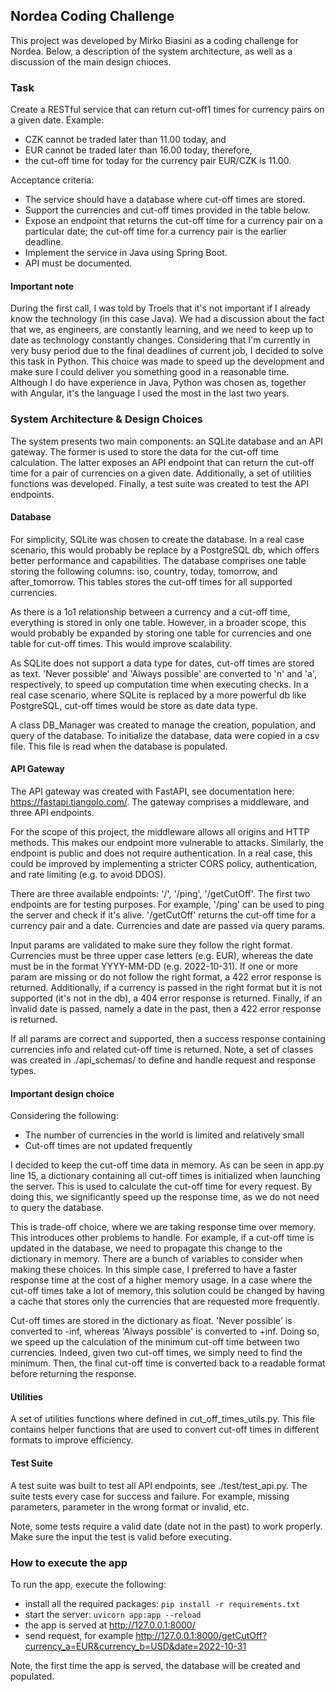 ## Nordea Coding Challenge

This project was developed by Mirko Biasini as a coding challenge for Nordea.
Below, a description of the system architecture, as well as a discussion of the main design chioces.

### Task
Create a RESTful service that can return cut-off1 times for currency pairs on a given date.
Example:
- CZK cannot be traded later than 11.00 today, and
- EUR cannot be traded later than 16.00 today, therefore,
- the cut-off time for today for the currency pair EUR/CZK is 11.00.

Acceptance criteria:
- The service should have a database where cut-off times are stored.
- Support the currencies and cut-off times provided in the table below.
- Expose an endpoint that returns the cut-off time for a currency pair on a particular date; the cut-off time for a currency pair is the earlier deadline.
- Implement the service in Java using Spring Boot.
- API must be documented.

#### Important note
During the first call, I was told by Troels that it's not important if I already know the technology (in this case Java).
We had a discussion about the fact that we, as engineers, are constantly learning, and we need to keep up to date as technology constantly changes.
Considering that I'm currently in very busy period due to the final deadlines of current job, I decided to solve this task in Python.
This choice was made to speed up the development and make sure I could deliver you something good in a reasonable time.
Although I do have experience in Java, Python was chosen as, together with Angular, it's the language I used the most in the last two years.

### System Architecture & Design Choices
The system presents two main components: an SQLite database and an API gateway.
The former is used to store the data for the cut-off time calculation. The latter exposes an API
endpoint that can return the cut-off time for a pair of currencies on a given date.
Additionally, a set of utilities functions was developed.
Finally, a test suite was created to test the API endpoints.

#### Database
For simplicity, SQLite was chosen to create the database. In a real case scenario, this would probably be replace by a PostgreSQL db, which offers better performance and capabilities.
The database comprises one table storing the following columns: iso, country, today, tomorrow, and after_tomorrow.
This tables stores the cut-off times for all supported currencies.

As there is a 1o1 relationship between a currency and a cut-off time, everything is stored in only one table.
However, in a broader scope, this would probably be expanded by storing one table for currencies and one table for cut-off times.
This would improve scalability.

As SQLite does not support a data type for dates, cut-off times are stored as text.
'Never possible' and 'Always possible' are converted to 'n' and 'a', respectively, to speed up computation time when executing checks.
In a real case scenario, where SQLite is replaced by a more powerful db like PostgreSQL, cut-off times would be store as date data type.

A class DB_Manager was created to manage the creation, population, and query of the database. To initialize the database, data were copied in a csv file.
This file is read when the database is populated. 

#### API Gateway
The API gateway was created with FastAPI, see documentation here: https://fastapi.tiangolo.com/.
The gateway comprises a middleware, and three API endpoints.

For the scope of this project, the middleware allows all origins and HTTP methods. This makes our endpoint more vulnerable to attacks.
Similarly, the endpoint is public and does not require authentication. In a real case, this could be improved by implementing a stricter CORS policy,
authentication, and rate limiting (e.g. to avoid DDOS).

There are three available endpoints: '/', '/ping', '/getCutOff'. The first two endpoints are for testing purposes. For example, '/ping' can be used to ping the server and check if it's alive.
'/getCutOff' returns the cut-off time for a currency pair and a date.
Currencies and date are passed via query params.

Input params are validated to make sure they follow the right format.
Currencies must be three upper case letters (e.g. EUR), whereas the date must be in the format YYYY-MM-DD (e.g. 2022-10-31).
If one or more param are missing or do not follow the right format, a 422 error response is returned.
Additionally, if a currency is passed in the right format but it is not supported (it's not in the db), a 404 error response is returned.
Finally, if an invalid date is passed, namely a date in the past, then a 422 error response is returned.

If all params are correct and supported, then a success response containing currencies info and related cut-off time is returned.
Note, a set of classes was created in ./api_schemas/ to define and handle request and response types.

#### Important design choice
Considering the following:
- The number of currencies in the world is limited and relatively small
- Cut-off times are not updated frequently

I decided to keep the cut-off time data in memory. As can be seen in app.py line 15, a dictionary containing all cut-off times is initialized when launching the server.
This is used to calculate the cut-off time for every request. By doing this, we significantly speed up the response time, as we do not need to query the database.

This is trade-off choice, where we are taking response time over memory. This introduces other problems to handle.
For example, if a cut-off time is updated in the database, we need to propagate this change to the dictionary in memory.
There are a bunch of variables to consider when making these choices. In this simple case, I preferred to have a faster response time at the cost of a higher memory usage.
In a case where the cut-off times take a lot of memory, this solution could be changed by having a cache that stores only the currencies that are requested more frequently.

Cut-off times are stored in the dictionary as float. 'Never possible' is converted to -inf, whereas 'Always possible' is converted to +inf.
Doing so, we speed up the calculation of the minimum cut-off time between two currencies.
Indeed, given two cut-off times, we simply need to find the minimum. 
Then, the final cut-off time is converted back to a readable format before returning the response.

#### Utilities
A set of utilities functions where defined in cut_off_times_utils.py.
This file contains helper functions that are used to convert cut-off times in different formats to improve efficiency.

#### Test Suite
A test suite was built to test all API endpoints, see ./test/test_api.py.
The suite tests every case for success and failure. For example, missing parameters, parameter in the wrong format or invalid, etc.

Note, some tests require a valid date (date not in the past) to work properly. Make sure the input the test is valid before executing. 

### How to execute the app
To run the app, execute the following:
- install all the required packages: `pip install -r requirements.txt`
- start the server: `uvicorn app:app --reload`
- the app is served at http://127.0.0.1:8000/
- send request, for example http://127.0.0.1:8000/getCutOff?currency_a=EUR&currency_b=USD&date=2022-10-31

Note, the first time the app is served, the database will be created and populated.
